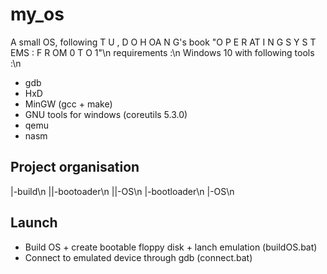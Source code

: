 # my_os
A small OS, following T U , D O H OA N G's book "O P E R AT I N G S Y S T EMS : F R OM 0 T O 1"\n
requirements :\n
Windows 10 with following tools :\n
  - gdb
  - HxD
  - MinGW (gcc + make)
  - GNU tools for windows (coreutils 5.3.0)
  - qemu
  - nasm  
## Project organisation
|-build\n
||-bootoader\n
||-OS\n
|-bootloader\n
|-OS\n
## Launch
  - Build OS + create bootable floppy disk + lanch emulation (buildOS.bat)
  - Connect to emulated device through gdb (connect.bat)
